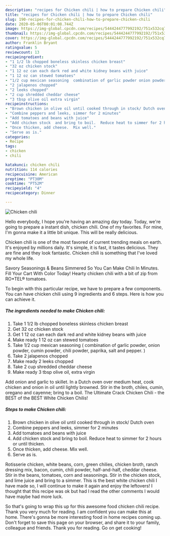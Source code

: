 ```yaml
---
description: "recipes for Chicken chili | how to prepare Chicken chili"
title: "recipes for Chicken chili | how to prepare Chicken chili"
slug: 190-recipes-for-chicken-chili-how-to-prepare-chicken-chili
date: 2020-05-06T00:01:08.744Z
image: https://img-global.cpcdn.com/recipes/5444244777992192/751x532cq70/chicken-chili-recipe-main-photo.jpg
thumbnail: https://img-global.cpcdn.com/recipes/5444244777992192/751x532cq70/chicken-chili-recipe-main-photo.jpg
cover: https://img-global.cpcdn.com/recipes/5444244777992192/751x532cq70/chicken-chili-recipe-main-photo.jpg
author: Franklin Bryant
ratingvalue: 5
reviewcount: 13
recipeingredient:
- "1 1/2 lb chopped boneless skinless chicken breast"
- "32 oz chicken stock"
- "1 12 oz can each dark red and white kidney beans with juice"
- "1 12 oz can stewed tomatoes"
- "1/2 cup mexican seasoning  combination of garlic powder onion powder cumin powder chili powder  paprika  salt and pepper "
- "2 jalapenos chopped"
- "2 leeks chopped"
- "2 cup shredded cheddar cheese"
- "3 tbsp olive oil extra virgin"
recipeinstructions:
- "Brown chicken in olive oil until cooked through in stock/ Dutch oven"
- "Combine peppers and leeks, simmer for 2 minutes"
- "Add tomatoes and beans with juice"
- "Add chicken stock  and bring to boil.  Reduce heat to simmer for 2 hours or until thicken."
- "Once thicken, add cheese.  Mix well."
- "Serve as is."
categories:
- Recipe
tags:
- chicken
- chili

katakunci: chicken chili 
nutrition: 114 calories
recipecuisine: American
preptime: "PT30M"
cooktime: "PT52M"
recipeyield: "4"
recipecategory: Dinner

---
```



![Chicken chili](https://img-global.cpcdn.com/recipes/5444244777992192/751x532cq70/chicken-chili-recipe-main-photo.jpg)

Hello everybody, I hope you're having an amazing day today. Today, we're going to prepare a instant dish, chicken chili. One of my favorites. For mine, I'm gonna make it a little bit unique. This will be really delicious.

Chicken chili is one of the most favored of current trending meals on earth. It's enjoyed by millions daily. It's simple, it is fast, it tastes delicious. They are fine and they look fantastic. Chicken chili is something that I've loved my whole life.

Savory Seasonings &amp; Beans Simmered So You Can Make Chili In Minutes. Fill Your Cart With Color Today! Hearty chicken chili with a bit of zip from RO*TEL® tomatoes.


To begin with this particular recipe, we have to prepare a few components. You can have chicken chili using 9 ingredients and 6 steps. Here is how you can achieve it.

<!--inarticleads1-->

##### The ingredients needed to make Chicken chili:

1. Take 1 1/2 lb chopped boneless skinless chicken breast
1. Get 32 oz chicken stock
1. Get 1 12 oz can each dark red and white kidney beans with juice
1. Make ready 1 12 oz can stewed tomatoes
1. Take 1/2 cup mexican seasoning ( combination of garlic powder, onion powder, cumin powder, chili powder,  paprika,  salt and pepper. )
1. Take 2 jalapenos chopped
1. Make ready 2 leeks chopped
1. Take 2 cup shredded cheddar cheese
1. Make ready 3 tbsp olive oil, extra virgin


Add onion and garlic to skillet. In a Dutch oven over medium heat, cook chicken and onion in oil until lightly browned. Stir in the broth, chiles, cumin, oregano and cayenne; bring to a boil. The Ultimate Crack Chicken Chili - the BEST of the BEST White Chicken Chilis! 

<!--inarticleads2-->

##### Steps to make Chicken chili:

1. Brown chicken in olive oil until cooked through in stock/ Dutch oven
1. Combine peppers and leeks, simmer for 2 minutes
1. Add tomatoes and beans with juice
1. Add chicken stock  and bring to boil.  Reduce heat to simmer for 2 hours or until thicken.
1. Once thicken, add cheese.  Mix well.
1. Serve as is.


Rotisserie chicken, white beans, corn, green chilies, chicken broth, ranch dressing mix, bacon, cumin, chili powder, half-and-half, cheddar cheese. Stir in the beans, tomatoes, corn and seasonings. Stir in the chicken stock, and lime juice and bring to a simmer. This is the best white chicken chili I have made so, I will continue to make it again and enjoy the leftovers! I thought that this recipe was ok but had I read the other comments I would have maybe had more luck. 

So that's going to wrap this up for this awesome food chicken chili recipe. Thank you very much for reading. I am confident you can make this at home. There's gonna be more interesting food in home recipes coming up. Don't forget to save this page on your browser, and share it to your family, colleague and friends. Thank you for reading. Go on get cooking!
